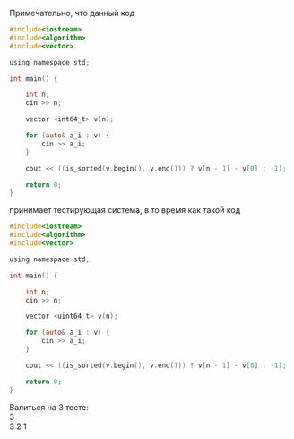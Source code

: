 Примечательно, что данный код
```objectivec
#include<iostream>
#include<algorithm>
#include<vector>

using namespace std;

int main() {

	int n;
	cin >> n;

	vector <int64_t> v(n);

	for (auto& a_i : v) {
		cin >> a_i;
	}

	cout << ((is_sorted(v.begin(), v.end())) ? v[n - 1] - v[0] : -1);

	return 0;
}
```
принимает тестирующая система, в то время как такой код
```objectivec
#include<iostream>
#include<algorithm>
#include<vector>

using namespace std;

int main() {

	int n;
	cin >> n;

	vector <uint64_t> v(n);

	for (auto& a_i : v) {
		cin >> a_i;
	}

	cout << ((is_sorted(v.begin(), v.end())) ? v[n - 1] - v[0] : -1);

	return 0;
}
```
Валиться на 3 тесте:  
3  
3 2 1  
